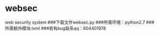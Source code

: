 # websec
web security system
###下载文件websec.py
###所需环境：python2.7
###所需额外模块:lxml
###若有bug联系qq：604401978
